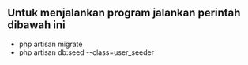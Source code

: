 ## Untuk menjalankan program jalankan perintah dibawah ini
- php artisan migrate
- php artisan db:seed --class=user_seeder